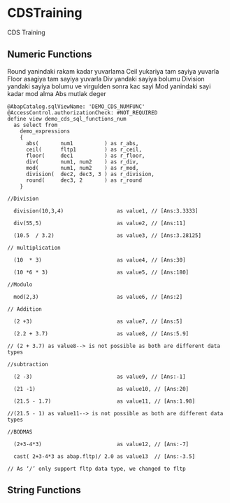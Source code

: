 # CDSTraining
CDS Training 

## Numeric Functions
Round          yanindaki rakam kadar yuvarlama
Ceil           yukariya tam sayiya yuvarla
Floor          asagiya tam sayiya yuvarla
Div            yandaki sayiya bolumu
Division       yandaki sayiya bolumu ve virgulden sonra kac sayi
Mod            yanindaki sayi kadar mod alma
Abs            mutlak deger

```abap
@AbapCatalog.sqlViewName: 'DEMO_CDS_NUMFUNC'
@AccessControl.authorizationCheck: #NOT_REQUIRED
define view demo_cds_sql_functions_num
  as select from
    demo_expressions
    {
      abs(       num1          ) as r_abs,
      ceil(      fltp1         ) as r_ceil,
      floor(     dec1          ) as r_floor,
      div(       num1, num2    ) as r_div,
      mod(       num1, num2    ) as r_mod,
      division(  dec2, dec3, 3 ) as r_division,
      round(     dec3, 2       ) as r_round
    }
```



```abap
//Division

  division(10,3,4)                 as value1, // [Ans:3.3333]

  div(55,5)                        as value2, // [Ans:11]

  (10.5  / 3.2)                    as value3, // [Ans:3.28125]

// multiplication

  (10  * 3)                        as value4, // [Ans:30]

  (10 *6 * 3)                      as value5, // [Ans:180]

//Modulo

  mod(2,3)                         as value6, // [Ans:2]

// Addition

  (2 +3)                           as value7, // [Ans:5]

  (2.2 + 3.7)                      as value8, // [Ans:5.9]

// (2 + 3.7) as value8--> is not possible as both are different data types

//subtraction

  (2 -3)                           as value9, // [Ans:-1]

  (21 -1)                          as value10, // [Ans:20]

  (21.5 - 1.7)                     as value11, // [Ans:1.98]

//(21.5 - 1) as value11--> is not possible as both are different data types

//BODMAS

  (2+3-4*3)                        as value12, // [Ans:-7]

  cast( 2+3-4*3 as abap.fltp)/ 2.0 as value13  // [Ans:-3.5]

// As ‘/’ only support fltp data type, we changed to fltp
```



## String Functions
